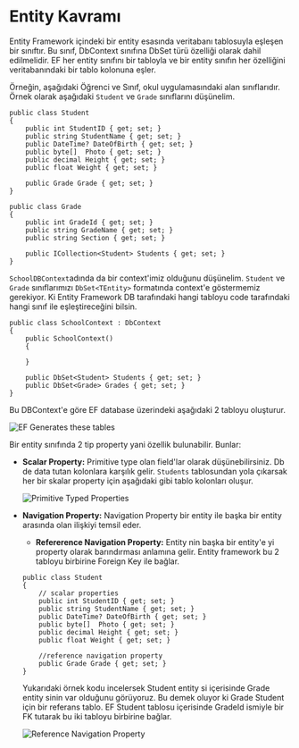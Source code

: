 # Entity Kavramı

Entity Framework içindeki bir entity esasında veritabanı tablosuyla eşleşen bir sınıftır. Bu sınıf, DbContext sınıfına DbSet <TEntity> türü özelliği olarak dahil edilmelidir. 
EF her entity sınıfını bir tabloyla ve bir entity sınıfın her özelliğini veritabanındaki bir tablo kolonuna eşler.

Örneğin, aşağıdaki Öğrenci ve Sınıf, okul uygulamasındaki alan sınıflarıdır. 
Örnek olarak aşağıdaki `Student` ve `Grade` sınıflarını düşünelim. 
```
public class Student
{
    public int StudentID { get; set; }
    public string StudentName { get; set; }
    public DateTime? DateOfBirth { get; set; }
    public byte[]  Photo { get; set; }
    public decimal Height { get; set; }
    public float Weight { get; set; }
        
    public Grade Grade { get; set; }
}
```
```
public class Grade
{
    public int GradeId { get; set; }
    public string GradeName { get; set; }
    public string Section { get; set; }

    public ICollection<Student> Students { get; set; }
} 
```

`SchoolDBContext`adında da  bir context'imiz olduğunu düşünelim. `Student` ve `Grade` sınıflarımızı `DbSet<TEntity>` formatında context'e göstermemiz gerekiyor. Ki Entity Framework DB tarafındaki hangi tabloyu code tarafındaki hangi sınıf ile eşleştireceğini bilsin.

```
public class SchoolContext : DbContext
{
    public SchoolContext()
    {

    }

    public DbSet<Student> Students { get; set; }
    public DbSet<Grade> Grades { get; set; }
}
```

Bu DBContext'e göre EF database üzerindeki aşağıdaki 2 tabloyu oluşturur. 

![EF Generates these tables](https://www.entityframeworktutorial.net/images/basics/dbtables-for-entities.png)

Bir entity sınıfında 2 tip property yani özellik bulunabilir. Bunlar:

- **Scalar Property:** Primitive type olan field'lar olarak düşünebilirsiniz. Db de data tutan kolonlara karşılık gelir. `Students` tablosundan yola çıkarsak her bir skalar property için aşağıdaki gibi tablo kolonları oluşur. 

    ![Primitive Typed Properties](https://www.entityframeworktutorial.net/images/basics/dbcolumns-for-scalar-properties.png)

- **Navigation Property:** Navigation Property bir entity ile başka bir entity arasında olan ilişkiyi temsil eder.
    - **Refererence Navigation Property:** Entity nin başka bir entity'e yi property olarak barındırması anlamına gelir. Entity framework bu 2 tabloyu birbirine Foreign Key ile bağlar.

    ```
    public class Student
    {
        // scalar properties
        public int StudentID { get; set; }
        public string StudentName { get; set; }
        public DateTime? DateOfBirth { get; set; }
        public byte[]  Photo { get; set; }
        public decimal Height { get; set; }
        public float Weight { get; set; }
            
        //reference navigation property
        public Grade Grade { get; set; }
    }
    ```
    Yukarıdaki örnek kodu incelersek Student entity si içerisinde Grade entity sinin var olduğunu görüyoruz. Bu demek oluyor ki Grade Student için bir referans tablo. EF Student tablosu içerisinde GradeId ismiyle bir FK tutarak bu iki tabloyu birbirine bağlar.

    ![Reference Navigation Property](https://www.entityframeworktutorial.net/images/basics/ref-property-in-dbtable.png)

